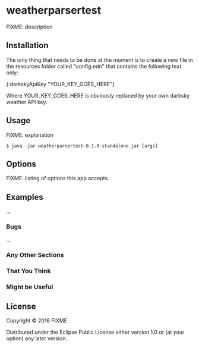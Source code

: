 # weatherparsertest

FIXME: description

## Installation

The only thing that needs to be done at the moment is to create a new file in the resources folder called "config.edn" that contains the following text only:

{:darkskyApiKey "YOUR_KEY_GOES_HERE"}

Where YOUR_KEY_GOES_HERE is obviously replaced by your own darksky weather API key.

## Usage

FIXME: explanation

    $ java -jar weatherparsertest-0.1.0-standalone.jar [args]

## Options

FIXME: listing of options this app accepts.

## Examples

...

### Bugs

...

### Any Other Sections
### That You Think
### Might be Useful

## License

Copyright © 2016 FIXME

Distributed under the Eclipse Public License either version 1.0 or (at
your option) any later version.
